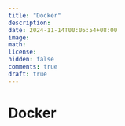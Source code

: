 ```yaml
---
title: "Docker"
description: 
date: 2024-11-14T00:05:54+08:00
image: 
math: 
license: 
hidden: false
comments: true
draft: true
---
```


# Docker